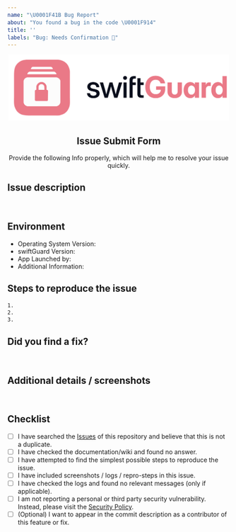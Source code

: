 ```yaml
---
name: "\U0001F41B Bug Report"
about: "You found a bug in the code \U0001F914"
title: ''
labels: "Bug: Needs Confirmation 🧐"
---
```


<!--- Logo and Header: IGNORE THIS -->
<div align="center">  
<picture>
  <source media="(prefers-color-scheme: dark)" srcset="https://raw.githubusercontent.com/Lennolium/swiftGuard/main/img/banner/banner_dark.png" width="500vw">
  <source media="(prefers-color-scheme: light)" srcset="https://raw.githubusercontent.com/Lennolium/swiftGuard/main/img/banner/banner_light.png" width="500vw">
  <img alt="Application Banner" src="https://raw.githubusercontent.com/Lennolium/swiftGuard/main/img/banner/banner_light.png" width="500vw">
</picture>
</div>
<h2 align="center">Issue Submit Form</h2>
<div align="center">
  Provide the following Info properly, which will help me to resolve your issue quickly.
</div>

<!--- HERE BEGINS YOUR PART -->
## Issue description
<!-- Replace this comment with a short explanation of what is going on -->
```


```

## Environment
<!-- Add details about the device you are experiencing issues --> 
- Operating System Version:
- swiftGuard Version: <!-- Find it in the 'About' menu --> 
- App Launched by: <!-- App or standalone Python script (if Python script: GUI or CLI) -->
- Additional Information:

## Steps to reproduce the issue
```
1.  
2.  
3. 
```

## Did you find a fix?
<!-- Give me an explanation of what should be happening -->
```


```

## Additional details / screenshots
<!-- Screenshots, console output, logs, etc. are extremely helpful -->
```


```

## Checklist
<!-- Please verify that you have completed the following steps -->
- [ ] I have searched the [Issues](https://github.com/Lennolium/swiftGuard/issues) of this repository and believe that this is not a duplicate.
- [ ] I have checked the documentation/wiki and found no answer.
- [ ] I have attempted to find the simplest possible steps to reproduce the issue.
- [ ] I have included screenshots / logs / repro-steps in this issue.
- [ ] I have checked the logs and found no relevant messages (only if applicable).
- [ ] I am not reporting a personal or third party security vulnerability. Instead, please visit the [Security Policy](https://github.com/Lennolium/swiftGuard/blob/main/.github/SECURITY.md).
- [ ] (Optional) I want to appear in the commit description as a contributor of this feature or fix.

